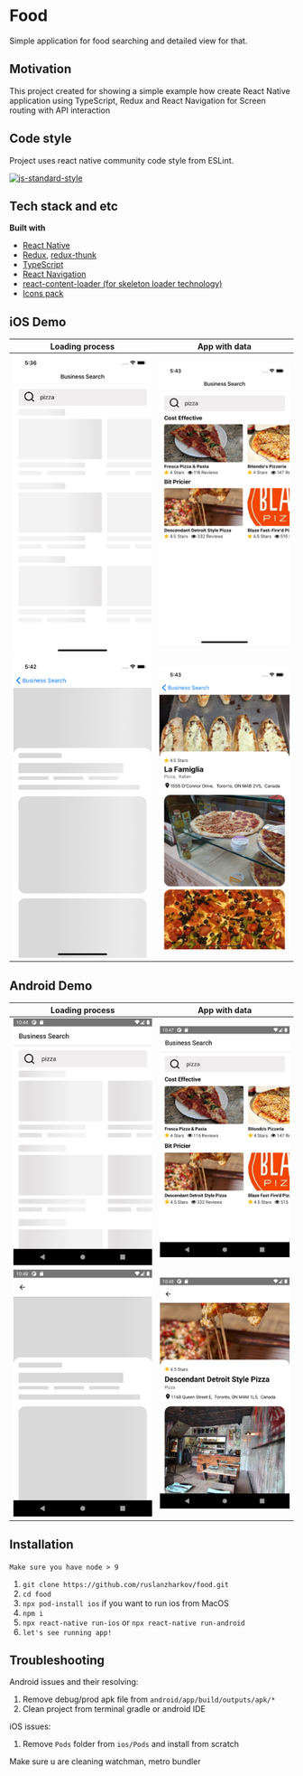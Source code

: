 # Food
Simple application for food searching and detailed view for that.

## Motivation
This project created for showing a simple example how create React Native application using TypeScript, Redux and React Navigation for Screen routing with API interaction

## Code style
Project uses react native community code style from ESLint.

[![js-standard-style](https://img.shields.io/badge/code%20style-standard-brightgreen.svg?style=flat)](https://github.com/feross/standard)

## Tech stack and etc

<b>Built with</b>
- [React Native](https://facebook.github.io/react-native/)
- [Redux](https://redux.js.org/), [redux-thunk](https://github.com/reduxjs/redux-thunk)
- [TypeScript](https://www.typescriptlang.org/)
- [React Navigation](https://reactnavigation.org/)
- [react-content-loader (for skeleton loader technology)](https://github.com/danilowoz/react-content-loader)
- [Icons pack](https://github.com/oblador/react-native-vector-icons)

## iOS Demo
Loading process            |  App with data
:-------------------------:|:-------------------------:
![](skeleton-main.png)  |  ![](main.png)
![](skeleton-detail.png)  |  ![](detail.png)

## Android Demo
Loading process            |  App with data
:-------------------------:|:-------------------------:
![](android-skeleton-main.png)  |  ![](android-main.png)
![](android-skeleton-detail.png)  |  ![](android-detail.png)



## Installation
``Make sure you have node > 9``
1. `git clone https://github.com/ruslanzharkov/food.git`
2. `cd food`
3. `npx pod-install ios` if you want to run ios from MacOS
4. `npm i`
5. `npx react-native run-ios` or `npx react-native run-android`
6. `let's see running app!`


## Troubleshooting 
Android issues and their resolving:
1. Remove debug/prod apk file from `android/app/build/outputs/apk/*`
2. Clean project from terminal gradle or android IDE

iOS issues:
1. Remove `Pods` folder from `ios/Pods` and install from scratch

Make sure u are cleaning watchman, metro bundler
